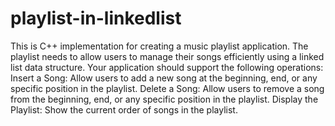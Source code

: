 # playlist-in-linkedlist
This is C++ implementation for creating a music playlist application. The playlist needs to allow users to manage their songs efficiently using a linked list data structure. Your application should support the following operations:
 Insert a Song: Allow users to add a new song at the beginning, end, or any specific position in the playlist.
 Delete a Song: Allow users to remove a song from the beginning, end, or any specific position in the playlist.
Display the Playlist: Show the current order of songs in the playlist.

